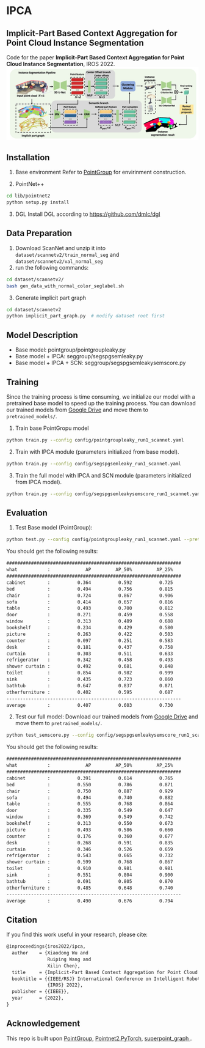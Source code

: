 # IPCA
## Implicit-Part Based Context Aggregation for Point Cloud Instance Segmentation
Code for the paper **Implicit-Part Based Context Aggregation for Point Cloud Instance Segmentation**, IROS 2022.
![Architecture](./imgs/architecture.jpg)


## Installation
1.  Base environment
Refer to [PointGroup](https://github.com/dvlab-research/PointGroup) for envirinment construction.


2. PointNet++
```bash
cd lib/pointnet2
python setup.py install
```

3. DGL
Install DGL according to https://github.com/dmlc/dgl


## Data Preparation
1. Download ScanNet and unzip it into `dataset/scannetv2/train_normal_seg` and `dataset/scannetv2/val_normal_seg`
2. run the following commands:
```bash
cd dataset/scannetv2/
bash gen_data_with_normal_color_seglabel.sh
```
3. Generate implicit part graph
```bash
cd dataset/scannetv2
python implicit_part_graph.py  # modify dataset root first
```

## Model Description
- Base model: pointgroup/pointgroupleaky.py
- Base model + IPCA: seggroup/segspgsemleaky.py
- Base model + IPCA + SCN: seggroup/segspgsemleakysemscore.py

## Training
Since the training process is time consuming, we initialize our model with a pretrained base model to speed up the training process.
You can download our trained models from [Google Drive](https://drive.google.com/drive/folders/1M9RXUjexeshwXGp3J98JV5VmicG-HFTq?usp=sharing) and move them to `pretrained_models/`.

1. Train base PointGropu model
```bash
python train.py --config config/pointgroupleaky_run1_scannet.yaml
```

2. Train with IPCA module (parameters initialized from base model).
```bash
python train.py --config config/segspgsemleaky_run1_scannet.yaml
```

3. Train the full model with IPCA and SCN module  (parameters initialized from IPCA model).
```bash
python train.py --config config/segspgsemleakysemscore_run1_scannet.yaml
```



## Evaluation
1. Test Base model (PointGroup):
```bash
python test.py --config config/pointgroupleaky_run1_scannet.yaml --pretrain pretrained_models/pointgroupleaky_run1_scannet-000000512.pth
```
You should get the following results:
```txt
################################################################
what           :             AP         AP_50%         AP_25%
################################################################
cabinet        :          0.364          0.592          0.725
bed            :          0.494          0.756          0.815
chair          :          0.724          0.867          0.906
sofa           :          0.414          0.657          0.816
table          :          0.493          0.700          0.812
door           :          0.271          0.459          0.558
window         :          0.313          0.489          0.688
bookshelf      :          0.234          0.429          0.580
picture        :          0.263          0.422          0.503
counter        :          0.097          0.251          0.583
desk           :          0.181          0.437          0.758
curtain        :          0.303          0.511          0.633
refrigerator   :          0.342          0.458          0.493
shower curtain :          0.492          0.681          0.848
toilet         :          0.854          0.982          0.999
sink           :          0.435          0.723          0.860
bathtub        :          0.647          0.837          0.871
otherfurniture :          0.402          0.595          0.687
----------------------------------------------------------------
average        :          0.407          0.603          0.730
```


2. Test our full model:
Download our trained models from [Google Drive](https://drive.google.com/drive/folders/1M9RXUjexeshwXGp3J98JV5VmicG-HFTq?usp=sharing) and move them to `pretrained_models/`.

```bash
python test_semscore.py --config config/segspgsemleakysemscore_run1_scannet.yaml --pretrain pretrained_models/segspgsemleakysemscore_run1_scannet-000000192.pth
```
You should get the following results:
```txt
################################################################
what           :             AP         AP_50%         AP_25%
################################################################
cabinet        :          0.391          0.614          0.765
bed            :          0.550          0.786          0.871
chair          :          0.750          0.887          0.929
sofa           :          0.494          0.740          0.882
table          :          0.555          0.768          0.864
door           :          0.335          0.549          0.647
window         :          0.369          0.549          0.742
bookshelf      :          0.313          0.550          0.673
picture        :          0.493          0.586          0.660
counter        :          0.176          0.360          0.677
desk           :          0.268          0.591          0.835
curtain        :          0.346          0.526          0.659
refrigerator   :          0.543          0.665          0.732
shower curtain :          0.599          0.768          0.867
toilet         :          0.910          0.981          0.981
sink           :          0.551          0.804          0.900
bathtub        :          0.691          0.805          0.870
otherfurniture :          0.485          0.648          0.740
----------------------------------------------------------------
average        :          0.490          0.676          0.794
```

## Citation
If you find this work useful in your research, please cite:
```txt
@inproceedings{iros2022/ipca,
  author    = {Xiaodong Wu and
               Ruiping Wang and
               Xilin Chen},
  title     = {Implicit-Part Based Context Aggregation for Point Cloud Instance Segmentation},
  booktitle = {{IEEE/RSJ} International Conference on Intelligent Robots and Systems,
               {IROS} 2022},
  publisher = {{IEEE}},
  year      = {2022},
}
```


## Acknowledgement
This repo is built upon [PointGroup](https://github.com/dvlab-research/PointGroup), [Pointnet2.PyTorch](https://github.com/sshaoshuai/Pointnet2.PyTorch), [superpoint_graph
](https://github.com/loicland/superpoint_graph).
